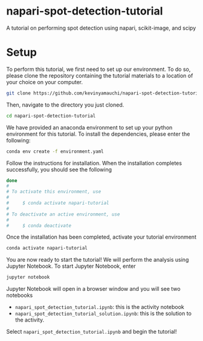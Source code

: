 # napari-spot-detection-tutorial
A tutorial on performing spot detection using napari, scikit-image, and scipy

# Setup
To perform this tutorial, we first need to set up our environment. To do so, please clone the repository containing the tutorial materials to a location of your choice on your computer.

```bash
git clone https://github.com/kevinyamauchi/napari-spot-detection-tutorial.git
```
Then, navigate to the directory you just cloned.

```bash
cd napari-spot-detection-tutorial
```

We have provided an anaconda environment to set up your python environment for this tutorial. To install the dependencies, please enter the following:

```bash
conda env create -f environment.yaml
```

Follow the instructions for installation. When the installation completes successfully, you should see the following

```bash
done
#
# To activate this environment, use
#
#     $ conda activate napari-tutorial
#
# To deactivate an active environment, use
#
#     $ conda deactivate
```

Once the installation has been completed, activate your tutorial environment

```bash
conda activate napari-tutorial
```

You are now ready to start the tutorial! We will perform the analysis using Jupyter Notebook. To start Jupyter Notebook, enter

```bash
jupyter notebook
```

Jupyter Notebook will open in a browser window and you will see two notebooks

- `napari_spot_detection_tutorial.ipynb`: this is the activity notebook
- `napari_spot_detection_tutorial_solution.ipynb`: this is the solution to the activity.

Select `napari_spot_detection_tutorial.ipynb` and begin the tutorial!


